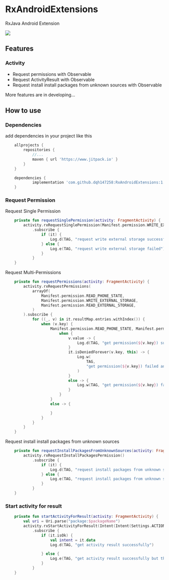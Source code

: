 # RxAndroidExtensions

RxJava Android Extension

[![](https://www.jitpack.io/v/dqh147258/RxAndroidExtensions.svg)](https://www.jitpack.io/#dqh147258/RxAndroidExtensions)

## Features

### Activity 
- Request permissions with Observable
- Request ActivityResult with Observable
- Request install install packages from unknown sources with Observable

More features are in developing...


## How to use

### Dependencies

add dependencies in your project like this

```groovy
	allprojects {
		repositories {
			//...
			maven { url 'https://www.jitpack.io' }
		}
	}
```

```groovy
    dependencies {
	        implementation 'com.github.dqh147258:RxAndroidExtensions:1.0.2'
	}
```

### Request Permission

Request Single Permission
```kotlin
    private fun requestSinglePermission(activity: FragmentActivity) {
        activity.rxRequestSinglePermission(Manifest.permission.WRITE_EXTERNAL_STORAGE)
            .subscribe {
                if (it) {
                    Log.d(TAG, "request write external storage successfully")
                } else {
                    Log.e(TAG, "request write external storage failed")
                }
            }
    }
```
Request Multi-Permissions
```kotlin
    private fun requestPermissions(activity: FragmentActivity) {
        activity.rxRequestPermissions(
            arrayOf(
                Manifest.permission.READ_PHONE_STATE,
                Manifest.permission.WRITE_EXTERNAL_STORAGE,
                Manifest.permission.READ_EXTERNAL_STORAGE,
            )
        ).subscribe {
            for ((_, v) in it.resultMap.entries.withIndex()) {
                when (v.key) {
                    Manifest.permission.READ_PHONE_STATE, Manifest.permission.WRITE_EXTERNAL_STORAGE, Manifest.permission.READ_EXTERNAL_STORAGE -> {
                        when {
                            v.value -> {
                                Log.d(TAG, "get permission(${v.key}) successfully")
                            }
                            it.isDeniedForever(v.key, this) -> {
                                Log.w(
                                    TAG,
                                    "get permission(${v.key}) failed and has been denied forever"
                                )
                            }
                            else -> {
                                Log.w(TAG, "get permission(${v.key}) failed")
                            }
                        }
                    }
                    else -> {

                    }
                }
            }
        }
    }
```

Request install install packages from unknown sources
```kotlin
    private fun requestInstallPackagesFromUnknownSources(activity: FragmentActivity) {
        activity.rxRequestInstallPackagesPermission()
            .subscribe {
                if (it) {
                    Log.d(TAG, "request install packages from unknown sources successfully")
                } else {
                    Log.e(TAG, "request install packages from unknown sources failed")
                }
            }
    }
```

### Start activity for result
```kotlin
    private fun startActivityForResult(activity: FragmentActivity) {
        val uri = Uri.parse("package:$packageName")
        activity.rxStartActivityForResult(Intent(Intent(Settings.ACTION_MANAGE_UNKNOWN_APP_SOURCES, uri)))
            .subscribe {
                if (it.isOk) {
                    val intent = it.data
                    Log.d(TAG, "get activity result successfully")

                } else {
                    Log.e(TAG, "get activity result successfully but the result is false")
                }
            }
    }
```





